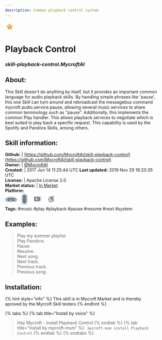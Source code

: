 ```yaml
---
description: Common playback control system
---
```


![](../.gitbook/assets/star.png)  
# Playback Control  
### _skill-playback-control.MycroftAI_  
## About:  
This Skill doesn't do anything by itself, but it provides an important common
language for audio playback skills.  By handling simple phrases like
'pause', this one Skill can turn around and rebroadcast the messagebus
command mycroft.audio.service.pause, allowing several music services to share
common terminology such as "pause".
Additionally, this implements the common Play handler.  This allows playback
services to negotiate which is best suited to play back a specific request.
This capability is used by the Spotify and Pandora Skills, among others.

## Skill information:  
**Github:** | [https://github.com/MycroftAI/skill-playback-control](https://github.com/MycroftAI/skill-playback-control)  
**Owner:** | [@MycroftAI](https://github.com/MycroftAI)  
**Created:** | 2017 Jun 14 11:25:44 UTC  **Last updated:** 2019 Nov 29 16:20:35 UTC  
**License:** | Apache License 2.0  
**Market status:** | [In Market](https://market.mycroft.ai/skill/mycroft-playback-control)  
**Platform:**  
 ![Mark I](../.gitbook/assets/mark-1-icon.png)  ![Mark II](../.gitbook/assets/mark-2-icon.png)  ![Picroft](../.gitbook/assets/picroft-icon.png)  ![plasmoid](../.gitbook/assets/kde.png)   
**Tags:** \#music \#play \#playback \#pause \#resume \#next \#system   
## Examples:  
> Play my summer playlist.  
> Play Pandora.  
> Pause.  
> Resume.  
> Next song.  
> Next track.  
> Previous track.  
> Previous song.  
  
## Installation:  
{% hint style="info" %}
This skill is in Mycroft Market and is thereby aproved by the Mycroft Skill testers
{% endhint %}
    
{% tabs %}
{% tab title="Install by voice" %}
> Hey Mycroft - install Playback Control
{% endtab %}
  {% tab title="Install by mycroft-msm" %}
``` mycroft-msm install Playback Control```
{% endtab %}
  {% endtabs %}
  